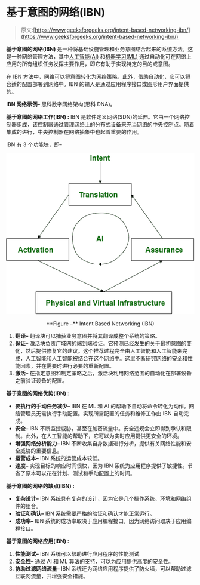 # 基于意图的网络(IBN)

> 原文:[https://www.geeksforgeeks.org/intent-based-networking-ibn/](https://www.geeksforgeeks.org/intent-based-networking-ibn/)

**基于意图的网络(IBN)** 是一种将基础设施管理和业务意图结合起来的系统方法。这是一种网络管理方法，其中[人工智能(AI)](https://www.geeksforgeeks.org/artificial-intelligence-an-introduction/) 和[机器学习(ML)](https://www.geeksforgeeks.org/machine-learning/) 通过自动化可在网络上应用的所有组织任务发挥主要作用，即它有助于实现特定的目的或意图。

在 IBN 方法中，网络可以将意图转化为网络策略。此外，借助自动化，它可以将合适的配置部署到网络中。IBN 的输入是通过应用程序接口或图形用户界面提供的。

**IBN 网络示例–**
思科数字网络架构(思科 DNA)。

**基于意图的网络工作(IBN) :**
IBN 是软件定义网络(SDN)的延伸。它由一个网络控制器组成，该控制器通过管理网络上的分布式设备来充当网络的中央控制点。随着集成的进行，中央控制器在网络抽象中也起着重要的作用。

IBN 有 3 个功能块，即–

![](img/49bc939ab95184a81fd287786c8fed68.png)

<center>**Figure –** Intent Based Networking (IBN)</center>

1.  **翻译–**
    翻译块可以捕获业务意图并将其翻译成整个系统的策略。
2.  **保证–**
    激活块负责广域网的端到端验证。它预测已经发生的关于最初意图的变化，然后提供修复它的建议。这个推荐过程完全由人工智能和人工智能来完成，人工智能和人工智能被结合在这个网络中。这里不断研究网络的安全和性能因素，并在需要时进行必要的重新配置。
3.  **激活–**
    在指定意图和制定策略之后，激活块利用网络范围的自动化在部署设备之前验证设备的配置。

**基于意图的网络优势(IBN) :**

*   **要执行的手动任务减少–**
    IBN 在 ML 和 AI 的帮助下自动将命令转化为动作。网络管理员无需执行手动配置。实现所需配置的任务和维修工作由 IBN 自动完成。
*   **安全–**
    IBN 不断监控威胁，甚至在加密流量中。安全违规会立即得到承认和限制。此外，在人工智能的帮助下，它可以为实时应用提供更安全的环境。
*   **增强网络分析能力–**
    IBN 不断收集自身数据进行分析，提供有关网络性能和安全威胁的重要信息。
*   **运营成本–**
    IBN 系统的运营成本较低。
*   **速度–**
    实现目标的响应时间很快，因为 IBN 系统为应用程序提供了敏捷性。节省了原本可以花在计划、测试和手动配置上的时间。

**基于意图的网络的缺点(IBN) :**

*   **复杂设计–**
    IBN 系统具有复杂的设计，因为它是几个操作系统、环境和网络组件的组合。
*   **验证和确认–**
    IBN 系统需要严格的验证和确认才能正常运行。
*   **成功率–**
    IBN 系统的成功率取决于应用编程接口，因为网络访问取决于应用编程接口。

**基于意图的网络应用(IBN) :**

1.  **性能测试–**
    IBN 系统可以帮助进行应用程序的性能测试
2.  **安全性–**
    通过 AI 和 ML 算法的支持，可以为应用提供高度的安全性。
3.  **协助过滤网络流量–**
    IBN 系统还为网络应用程序提供了防火墙，可以帮助过滤互联网流量，并增强安全措施。